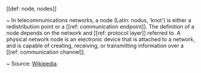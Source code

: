 [[def: node, nodes]]

~ In telecommunications networks, a node (Latin: nodus, ‘knot’) is either a redistribution point or a [[ref: communication endpoint]]. The definition of a node depends on the network and [[ref: protocol layer]] referred to. A physical network node is an electronic device that is attached to a network, and is capable of creating, receiving, or transmitting information over a [[ref: communication channel]].

~ Source: [Wikipedia](https://en.wikipedia.org/wiki/Node_\(networking\)).
